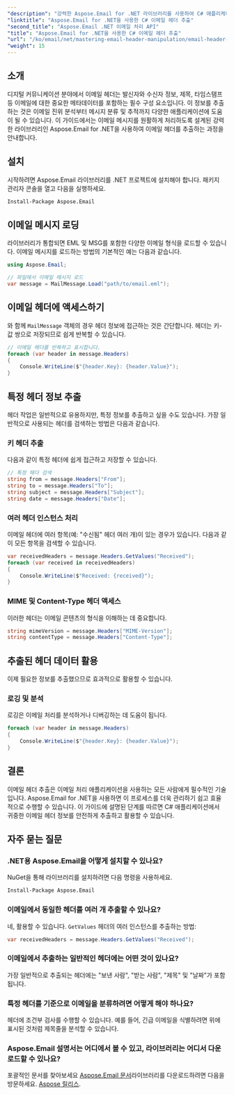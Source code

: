 ```yaml
---
"description": "강력한 Aspose.Email for .NET 라이브러리를 사용하여 C# 애플리케이션에서 이메일 헤더를 효율적으로 추출하고 조작하는 방법을 알아보세요. 이 종합 가이드는 주요 헤더 정보에 액세스하는 방법을 단계별로 설명합니다."
"linktitle": "Aspose.Email for .NET을 사용한 C# 이메일 헤더 추출"
"second_title": "Aspose.Email .NET 이메일 처리 API"
"title": "Aspose.Email for .NET을 사용한 C# 이메일 헤더 추출"
"url": "/ko/email/net/mastering-email-header-manipulation/email-header-extraction/"
"weight": 15
---
```


## 소개

디지털 커뮤니케이션 분야에서 이메일 헤더는 발신자와 수신자 정보, 제목, 타임스탬프 등 이메일에 대한 중요한 메타데이터를 포함하는 필수 구성 요소입니다. 이 정보를 추출하는 것은 이메일 진위 분석부터 메시지 분류 및 추적까지 다양한 애플리케이션에 도움이 될 수 있습니다. 이 가이드에서는 이메일 메시지를 원활하게 처리하도록 설계된 강력한 라이브러리인 Aspose.Email for .NET을 사용하여 이메일 헤더를 추출하는 과정을 안내합니다.

## 설치

시작하려면 Aspose.Email 라이브러리를 .NET 프로젝트에 설치해야 합니다. 패키지 관리자 콘솔을 열고 다음을 실행하세요.

```bash
Install-Package Aspose.Email
```

## 이메일 메시지 로딩

라이브러리가 통합되면 EML 및 MSG를 포함한 다양한 이메일 형식을 로드할 수 있습니다. 이메일 메시지를 로드하는 방법의 기본적인 예는 다음과 같습니다.

```csharp
using Aspose.Email;

// 파일에서 이메일 메시지 로드
var message = MailMessage.Load("path/to/email.eml");
```

## 이메일 헤더에 액세스하기

와 함께 `MailMessage` 객체의 경우 헤더 정보에 접근하는 것은 간단합니다. 헤더는 키-값 쌍으로 저장되므로 쉽게 반복할 수 있습니다.

```csharp
// 이메일 헤더를 반복하고 표시합니다.
foreach (var header in message.Headers)
{
    Console.WriteLine($"{header.Key}: {header.Value}");
}
```

## 특정 헤더 정보 추출

헤더 작업은 일반적으로 유용하지만, 특정 정보를 추출하고 싶을 수도 있습니다. 가장 일반적으로 사용되는 헤더를 검색하는 방법은 다음과 같습니다.

### 키 헤더 추출

다음과 같이 특정 헤더에 쉽게 접근하고 저장할 수 있습니다.

```csharp
// 특정 헤더 검색
string from = message.Headers["From"];
string to = message.Headers["To"];
string subject = message.Headers["Subject"];
string date = message.Headers["Date"];
```

### 여러 헤더 인스턴스 처리

이메일 헤더에 여러 항목(예: "수신됨" 헤더 여러 개)이 있는 경우가 있습니다. 다음과 같이 모든 항목을 검색할 수 있습니다.

```csharp
var receivedHeaders = message.Headers.GetValues("Received");
foreach (var received in receivedHeaders)
{
    Console.WriteLine($"Received: {received}");
}
```

### MIME 및 Content-Type 헤더 액세스

이러한 헤더는 이메일 콘텐츠의 형식을 이해하는 데 중요합니다.

```csharp
string mimeVersion = message.Headers["MIME-Version"];
string contentType = message.Headers["Content-Type"];
```

## 추출된 헤더 데이터 활용

이제 필요한 정보를 추출했으므로 효과적으로 활용할 수 있습니다.

### 로깅 및 분석

로깅은 이메일 처리를 분석하거나 디버깅하는 데 도움이 됩니다.

```csharp
foreach (var header in message.Headers)
{
    Console.WriteLine($"{header.Key}: {header.Value}");
}
```

## 결론

이메일 헤더 추출은 이메일 처리 애플리케이션을 사용하는 모든 사람에게 필수적인 기술입니다. Aspose.Email for .NET을 사용하면 이 프로세스를 더욱 관리하기 쉽고 효율적으로 수행할 수 있습니다. 이 가이드에 설명된 단계를 따르면 C# 애플리케이션에서 귀중한 이메일 헤더 정보를 안전하게 추출하고 활용할 수 있습니다.

## 자주 묻는 질문

### .NET용 Aspose.Email을 어떻게 설치할 수 있나요?

NuGet을 통해 라이브러리를 설치하려면 다음 명령을 사용하세요.
```bash
Install-Package Aspose.Email
```

### 이메일에서 동일한 헤더를 여러 개 추출할 수 있나요?

네, 활용할 수 있습니다. `GetValues` 헤더의 여러 인스턴스를 추출하는 방법:
```csharp
var receivedHeaders = message.Headers.GetValues("Received");
```

### 이메일에서 추출하는 일반적인 헤더에는 어떤 것이 있나요?

가장 일반적으로 추출되는 헤더에는 "보낸 사람", "받는 사람", "제목" 및 "날짜"가 포함됩니다.

### 특정 헤더를 기준으로 이메일을 분류하려면 어떻게 해야 하나요?

헤더에 조건부 검사를 수행할 수 있습니다. 예를 들어, 긴급 이메일을 식별하려면 위에 표시된 것처럼 제목줄을 분석할 수 있습니다.

### Aspose.Email 설명서는 어디에서 볼 수 있고, 라이브러리는 어디서 다운로드할 수 있나요?

포괄적인 문서를 찾아보세요 [Aspose.Email 문서](https://reference.aspose.com/email/net/)라이브러리를 다운로드하려면 다음을 방문하세요. [Aspose 릴리스](https://releases.aspose.com/email/net/).